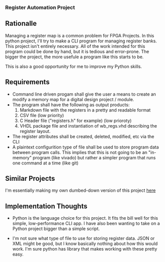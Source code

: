 ### Register Automation Project

## Rationalle

Managing a register map is a common problem for FPGA Projects. In this python 
project, I'll try to make a CLI program for managing register banks. This 
project isn't entirely necessary. All of the work intended for this program could
be done by hand, but it is tedious and error-prone. The bigger the project, the 
more usefule a program like this starts to be. 

This is also a good opportunity for me to improve my Python skills. 

## Requirements

* Command line driven progam shall give the user a means to create an modify 
  a memory map for a digital design project / module. 
* The program shall have the following as output products:
  1. Markdown file with the registers in a pretty and readable format
  2. CSV file (low priority)
  3. C Header file ("registers.h" for example) (low prioroty)
  4. VHDL package file and instantiation of wb_regs.vhd describing the register
     layout.
* The register attributes shall be created, deleted, modified, etc via the CLI
* A plaintext configurition type of file shall be used to store program data 
  between program calls. This implies that this is not going to be an "in-memory"
  program (like vivado) but rather a simpler program that runs one command at a 
  time (like git)

## Similar Projects

I'm essentially making my own dumbed-down version of this project [here](https://airhdl.com)

## Implementation Thoughts

* Python is the language choice for this project. It fits the bill well for this 
  simple, low-performance CLI app. I have also been wanting to take on a Python 
  project bigger than a simple script.

* I'm not sure what type of file to use for storing register data. JSON or XML
  might be good, but I know basically nothing about how this would work. I'm sure
  python has library that makes working with these pretty easy. 